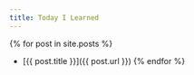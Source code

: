 ```yaml
---
title: Today I Learned
---
```


{% for post in site.posts %}
- [{{ post.title }}]({{ post.url }})
{% endfor %}

